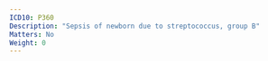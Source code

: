 ```yaml
---
ICD10: P360
Description: "Sepsis of newborn due to streptococcus, group B"
Matters: No
Weight: 0
---
```


